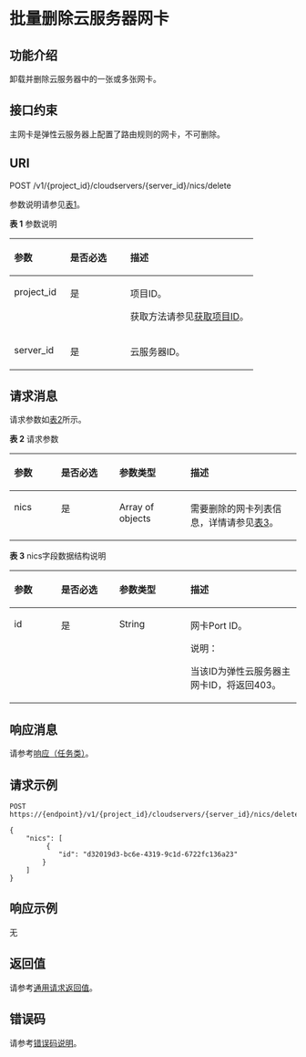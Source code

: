 # 批量删除云服务器网卡<a name="ZH-CN_TOPIC_0020212665"></a>

## 功能介绍<a name="section4187856"></a>

卸载并删除云服务器中的一张或多张网卡。

## 接口约束<a name="section16704417311"></a>

主网卡是弹性云服务器上配置了路由规则的网卡，不可删除。

## URI<a name="section37690705"></a>

POST /v1/\{project\_id\}/cloudservers/\{server\_id\}/nics/delete

参数说明请参见[表1](#table42885739)。

**表 1**  参数说明

<a name="table42885739"></a>
<table><thead align="left"><tr id="row63231703"><th class="cellrowborder" valign="top" width="22.99%" id="mcps1.2.4.1.1"><p id="p21494305"><a name="p21494305"></a><a name="p21494305"></a>参数</p>
</th>
<th class="cellrowborder" valign="top" width="24.69%" id="mcps1.2.4.1.2"><p id="p63317164"><a name="p63317164"></a><a name="p63317164"></a>是否必选</p>
</th>
<th class="cellrowborder" valign="top" width="52.32%" id="mcps1.2.4.1.3"><p id="p28416672"><a name="p28416672"></a><a name="p28416672"></a>描述</p>
</th>
</tr>
</thead>
<tbody><tr id="row20049059"><td class="cellrowborder" valign="top" width="22.99%" headers="mcps1.2.4.1.1 "><p id="p13361120"><a name="p13361120"></a><a name="p13361120"></a>project_id</p>
</td>
<td class="cellrowborder" valign="top" width="24.69%" headers="mcps1.2.4.1.2 "><p id="p8508925"><a name="p8508925"></a><a name="p8508925"></a>是</p>
</td>
<td class="cellrowborder" valign="top" width="52.32%" headers="mcps1.2.4.1.3 "><p id="p37593705"><a name="p37593705"></a><a name="p37593705"></a>项目ID。</p>
<p id="p1180512217438"><a name="p1180512217438"></a><a name="p1180512217438"></a>获取方法请参见<a href="获取项目ID.md">获取项目ID</a>。</p>
</td>
</tr>
<tr id="row3613092117015"><td class="cellrowborder" valign="top" width="22.99%" headers="mcps1.2.4.1.1 "><p id="p1181501417024"><a name="p1181501417024"></a><a name="p1181501417024"></a>server_id</p>
</td>
<td class="cellrowborder" valign="top" width="24.69%" headers="mcps1.2.4.1.2 "><p id="p1749204017024"><a name="p1749204017024"></a><a name="p1749204017024"></a>是</p>
</td>
<td class="cellrowborder" valign="top" width="52.32%" headers="mcps1.2.4.1.3 "><p id="p756915117024"><a name="p756915117024"></a><a name="p756915117024"></a>云服务器ID。</p>
</td>
</tr>
</tbody>
</table>

## 请求消息<a name="section3672032"></a>

请求参数如[表2](#table35856517)所示。

**表 2**  请求参数

<a name="table35856517"></a>
<table><thead align="left"><tr id="row15151670"><th class="cellrowborder" valign="top" width="16.351635163516352%" id="mcps1.2.5.1.1"><p id="p19325759"><a name="p19325759"></a><a name="p19325759"></a>参数</p>
</th>
<th class="cellrowborder" valign="top" width="20.3020302030203%" id="mcps1.2.5.1.2"><p id="p21882681"><a name="p21882681"></a><a name="p21882681"></a>是否必选</p>
</th>
<th class="cellrowborder" valign="top" width="24.81248124812481%" id="mcps1.2.5.1.3"><p id="p27666764"><a name="p27666764"></a><a name="p27666764"></a>参数类型</p>
</th>
<th class="cellrowborder" valign="top" width="38.53385338533853%" id="mcps1.2.5.1.4"><p id="p26415391"><a name="p26415391"></a><a name="p26415391"></a>描述</p>
</th>
</tr>
</thead>
<tbody><tr id="row59271898"><td class="cellrowborder" valign="top" width="16.351635163516352%" headers="mcps1.2.5.1.1 "><p id="p36294438"><a name="p36294438"></a><a name="p36294438"></a>nics</p>
</td>
<td class="cellrowborder" valign="top" width="20.3020302030203%" headers="mcps1.2.5.1.2 "><p id="p54168362"><a name="p54168362"></a><a name="p54168362"></a>是</p>
</td>
<td class="cellrowborder" valign="top" width="24.81248124812481%" headers="mcps1.2.5.1.3 "><p id="p25561231"><a name="p25561231"></a><a name="p25561231"></a>Array of objects</p>
</td>
<td class="cellrowborder" valign="top" width="38.53385338533853%" headers="mcps1.2.5.1.4 "><p id="p44982630"><a name="p44982630"></a><a name="p44982630"></a>需要删除的网卡列表信息，详情请参见<a href="#table43212049">表3</a>。</p>
</td>
</tr>
</tbody>
</table>

**表 3**  nics字段数据结构说明

<a name="table43212049"></a>
<table><thead align="left"><tr id="row13772373"><th class="cellrowborder" valign="top" width="16.351635163516352%" id="mcps1.2.5.1.1"><p id="p1687315211520"><a name="p1687315211520"></a><a name="p1687315211520"></a>参数</p>
</th>
<th class="cellrowborder" valign="top" width="20.3020302030203%" id="mcps1.2.5.1.2"><p id="p9873021657"><a name="p9873021657"></a><a name="p9873021657"></a>是否必选</p>
</th>
<th class="cellrowborder" valign="top" width="24.81248124812481%" id="mcps1.2.5.1.3"><p id="p9873721157"><a name="p9873721157"></a><a name="p9873721157"></a>参数类型</p>
</th>
<th class="cellrowborder" valign="top" width="38.53385338533853%" id="mcps1.2.5.1.4"><p id="p7873102111513"><a name="p7873102111513"></a><a name="p7873102111513"></a>描述</p>
</th>
</tr>
</thead>
<tbody><tr id="row38764716"><td class="cellrowborder" valign="top" width="16.351635163516352%" headers="mcps1.2.5.1.1 "><p id="p52934302"><a name="p52934302"></a><a name="p52934302"></a>id</p>
</td>
<td class="cellrowborder" valign="top" width="20.3020302030203%" headers="mcps1.2.5.1.2 "><p id="p59820093"><a name="p59820093"></a><a name="p59820093"></a>是</p>
</td>
<td class="cellrowborder" valign="top" width="24.81248124812481%" headers="mcps1.2.5.1.3 "><p id="p13589360"><a name="p13589360"></a><a name="p13589360"></a>String</p>
</td>
<td class="cellrowborder" valign="top" width="38.53385338533853%" headers="mcps1.2.5.1.4 "><p id="p41640866"><a name="p41640866"></a><a name="p41640866"></a>网卡Port ID。</p>
<div class="note" id="note49262081714"><a name="note49262081714"></a><a name="note49262081714"></a><span class="notetitle"> 说明： </span><div class="notebody"><p id="p443358761714"><a name="p443358761714"></a><a name="p443358761714"></a>当该ID为弹性云服务器主网卡ID，将返回403。</p>
</div></div>
</td>
</tr>
</tbody>
</table>

## 响应消息<a name="section33048293"></a>

请参考[响应（任务类）](响应（任务类）.md)。

## 请求示例<a name="section12428547539"></a>

```
POST https://{endpoint}/v1/{project_id}/cloudservers/{server_id}/nics/delete
```

```
{
    "nics": [
         {
            "id": "d32019d3-bc6e-4319-9c1d-6722fc136a23"
        }
    ]
}
```

## 响应示例<a name="section185132219719"></a>

无

## 返回值<a name="zh-cn_topic_0092803065_zh-cn_topic_0020212692_section22960139"></a>

请参考[通用请求返回值](通用请求返回值.md)。

## 错误码<a name="zh-cn_topic_0092803065_zh-cn_topic_0067161469_zh-cn_topic_0057973179_section23611955"></a>

请参考[错误码说明](错误码说明.md)。

